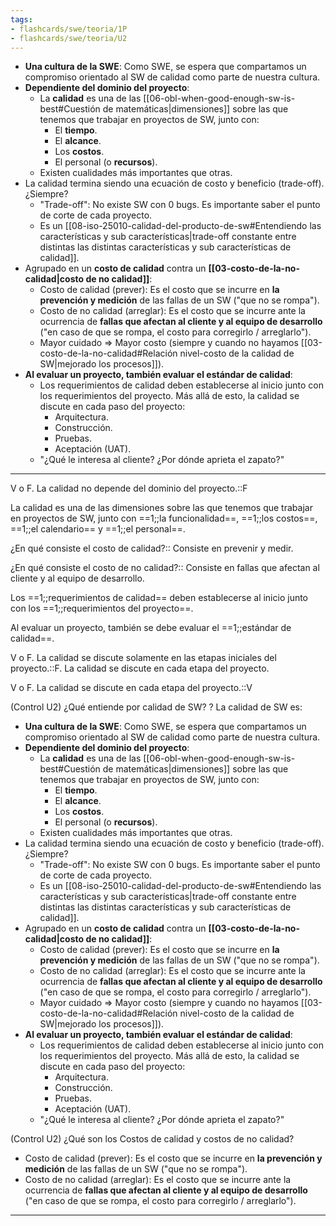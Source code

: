 ```yaml
---
tags:
- flashcards/swe/teoria/1P
- flashcards/swe/teoria/U2
---
```


- **Una cultura de la SWE**: Como SWE, se espera que compartamos un compromiso orientado al SW de calidad como parte de nuestra cultura.
- **Dependiente del dominio del proyecto**:
	- La **calidad** es una de las [[06-obl-when-good-enough-sw-is-best#Cuestión de matemáticas|dimensiones]] sobre las que tenemos que trabajar en proyectos de SW, junto con:
		- El **tiempo**.
		- El **alcance**.
		- Los **costos**.
		- El personal (o **recursos**).
	- Existen cualidades más importantes que otras.
- La calidad termina siendo una ecuación de costo y beneficio (trade-off). ¿Siempre?
	- "Trade-off": No existe SW con 0 bugs. Es importante saber el punto de corte de cada proyecto.
	- Es un [[08-iso-25010-calidad-del-producto-de-sw#Entendiendo las características y sub características|trade-off constante entre distintas las distintas características y sub características de calidad]].
- Agrupado en un **costo de calidad** contra un **[[03-costo-de-la-no-calidad|costo de no calidad]]**:
	- Costo de calidad (prever): Es el costo que se incurre en **la prevención y medición** de las fallas de un SW ("que no se rompa").
	- Costo de no calidad (arreglar): Es el costo que se incurre ante la ocurrencia de **fallas que afectan al cliente y al equipo de desarrollo** ("en caso de que se rompa, el costo para corregirlo / arreglarlo").
	- Mayor cuidado => Mayor costo (siempre y cuando no hayamos [[03-costo-de-la-no-calidad#Relación nivel-costo de la calidad de SW|mejorado los procesos]]).
- **Al evaluar un proyecto, también evaluar el estándar de calidad**:
	- Los requerimientos de calidad deben establecerse al inicio junto con los requerimientos del proyecto. Más allá de esto, la calidad se discute en cada paso del proyecto:
		- Arquitectura.
		- Construcción.
		- Pruebas.
		- Aceptación (UAT).
	- "¿Qué le interesa al cliente? ¿Por dónde aprieta el zapato?"

---

V o F. La calidad no depende del dominio del proyecto.::F
<!--SR:!2025-05-06,2,250-->

La calidad es una de las dimensiones sobre las que tenemos que trabajar en proyectos de SW, junto con ==1;;la funcionalidad==, ==1;;los costos==, ==1;;el calendario== y ==1;;el personal==.
<!--SR:!2025-05-06,2,230-->

¿En qué consiste el costo de calidad?:: Consiste en prevenir y medir.
<!--SR:!2025-05-06,2,230-->

¿En qué consiste el costo de no calidad?:: Consiste en fallas que afectan al cliente y al equipo de desarrollo.
<!--SR:!2025-05-05,1,210-->

Los ==1;;requerimientos de calidad== deben establecerse al inicio junto con los ==1;;requerimientos del proyecto==.
<!--SR:!2025-05-05,1,210-->

Al evaluar un proyecto, también se debe evaluar el ==1;;estándar de calidad==.
<!--SR:!2025-05-06,2,230-->

V o F. La calidad se discute solamente en las etapas iniciales del proyecto.::F. La calidad se discute en cada etapa del proyecto.
<!--SR:!2025-05-06,2,250-->

V o F. La calidad se discute en cada etapa del proyecto.::V
<!--SR:!2025-05-06,2,250-->

(Control U2) ¿Qué entiende por calidad de SW?
?
La calidad de SW es:
- **Una cultura de la SWE**: Como SWE, se espera que compartamos un compromiso orientado al SW de calidad como parte de nuestra cultura.
- **Dependiente del dominio del proyecto**:
	- La **calidad** es una de las [[06-obl-when-good-enough-sw-is-best#Cuestión de matemáticas|dimensiones]] sobre las que tenemos que trabajar en proyectos de SW, junto con:
		- El **tiempo**.
		- El **alcance**.
		- Los **costos**.
		- El personal (o **recursos**).
	- Existen cualidades más importantes que otras.
- La calidad termina siendo una ecuación de costo y beneficio (trade-off). ¿Siempre?
	- "Trade-off": No existe SW con 0 bugs. Es importante saber el punto de corte de cada proyecto.
	- Es un [[08-iso-25010-calidad-del-producto-de-sw#Entendiendo las características y sub características|trade-off constante entre distintas las distintas características y sub características de calidad]].
- Agrupado en un **costo de calidad** contra un **[[03-costo-de-la-no-calidad|costo de no calidad]]**:
	- Costo de calidad (prever): Es el costo que se incurre en **la prevención y medición** de las fallas de un SW ("que no se rompa").
	- Costo de no calidad (arreglar): Es el costo que se incurre ante la ocurrencia de **fallas que afectan al cliente y al equipo de desarrollo** ("en caso de que se rompa, el costo para corregirlo / arreglarlo").
	- Mayor cuidado => Mayor costo (siempre y cuando no hayamos [[03-costo-de-la-no-calidad#Relación nivel-costo de la calidad de SW|mejorado los procesos]]).
- **Al evaluar un proyecto, también evaluar el estándar de calidad**:
	- Los requerimientos de calidad deben establecerse al inicio junto con los requerimientos del proyecto. Más allá de esto, la calidad se discute en cada paso del proyecto:
		- Arquitectura.
		- Construcción.
		- Pruebas.
		- Aceptación (UAT).
	- "¿Qué le interesa al cliente? ¿Por dónde aprieta el zapato?"
<!--SR:!2025-05-05,1,224-->

(Control U2) ¿Qué son los Costos de calidad y costos de no calidad?
- Costo de calidad (prever): Es el costo que se incurre en **la prevención y medición** de las fallas de un SW ("que no se rompa").
- Costo de no calidad (arreglar): Es el costo que se incurre ante la ocurrencia de **fallas que afectan al cliente y al equipo de desarrollo** ("en caso de que se rompa, el costo para corregirlo / arreglarlo").

---
